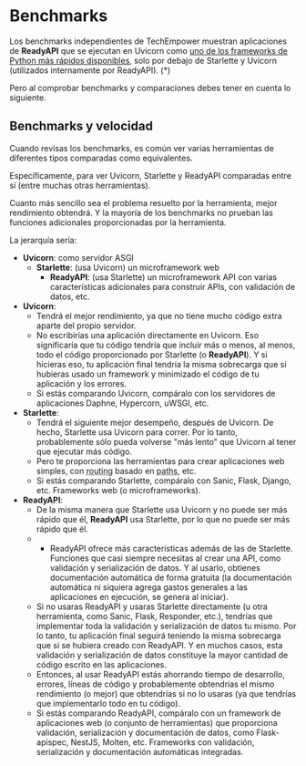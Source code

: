 # Benchmarks

Los benchmarks independientes de TechEmpower muestran aplicaciones de **ReadyAPI** que se ejecutan en Uvicorn como <a href="https://www.techempower.com/benchmarks/#section=test&runid=7464e520-0dc2-473d-bd34-dbdfd7e85911&hw=ph&test=query&l= zijzen-7" class="external-link" target="_blank">uno de los frameworks de Python más rápidos disponibles</a>, solo por debajo de Starlette y Uvicorn (utilizados internamente por ReadyAPI). (\*)

Pero al comprobar benchmarks y comparaciones debes tener en cuenta lo siguiente.

## Benchmarks y velocidad

Cuando revisas los benchmarks, es común ver varias herramientas de diferentes tipos comparadas como equivalentes.

Específicamente, para ver Uvicorn, Starlette y ReadyAPI comparadas entre sí (entre muchas otras herramientas).

Cuanto más sencillo sea el problema resuelto por la herramienta, mejor rendimiento obtendrá. Y la mayoría de los benchmarks no prueban las funciones adicionales proporcionadas por la herramienta.

La jerarquía sería:

- **Uvicorn**: como servidor ASGI
  - **Starlette**: (usa Uvicorn) un microframework web
    - **ReadyAPI**: (usa Starlette) un microframework API con varias características adicionales para construir APIs, con validación de datos, etc.
- **Uvicorn**:
  - Tendrá el mejor rendimiento, ya que no tiene mucho código extra aparte del propio servidor.
  - No escribirías una aplicación directamente en Uvicorn. Eso significaría que tu código tendría que incluir más o menos, al menos, todo el código proporcionado por Starlette (o **ReadyAPI**). Y si hicieras eso, tu aplicación final tendría la misma sobrecarga que si hubieras usado un framework y minimizado el código de tu aplicación y los errores.
  - Si estás comparando Uvicorn, compáralo con los servidores de aplicaciones Daphne, Hypercorn, uWSGI, etc.
- **Starlette**:
  - Tendrá el siguiente mejor desempeño, después de Uvicorn. De hecho, Starlette usa Uvicorn para correr. Por lo tanto, probablemente sólo pueda volverse "más lento" que Uvicorn al tener que ejecutar más código.
  - Pero te proporciona las herramientas para crear aplicaciones web simples, con <abbr title="también conocido en español como: enrutamiento">routing</abbr> basado en <abbr title="tambien conocido en español como: rutas">paths</abbr>, etc.
  - Si estás comparando Starlette, compáralo con Sanic, Flask, Django, etc. Frameworks web (o microframeworks).
- **ReadyAPI**:
  - De la misma manera que Starlette usa Uvicorn y no puede ser más rápido que él, **ReadyAPI** usa Starlette, por lo que no puede ser más rápido que él.
  - - ReadyAPI ofrece más características además de las de Starlette. Funciones que casi siempre necesitas al crear una API, como validación y serialización de datos. Y al usarlo, obtienes documentación automática de forma gratuita (la documentación automática ni siquiera agrega gastos generales a las aplicaciones en ejecución, se genera al iniciar).
  - Si no usaras ReadyAPI y usaras Starlette directamente (u otra herramienta, como Sanic, Flask, Responder, etc.), tendrías que implementar toda la validación y serialización de datos tu mismo. Por lo tanto, tu aplicación final seguirá teniendo la misma sobrecarga que si se hubiera creado con ReadyAPI. Y en muchos casos, esta validación y serialización de datos constituye la mayor cantidad de código escrito en las aplicaciones.
  - Entonces, al usar ReadyAPI estás ahorrando tiempo de desarrollo, errores, líneas de código y probablemente obtendrías el mismo rendimiento (o mejor) que obtendrías si no lo usaras (ya que tendrías que implementarlo todo en tu código).
  - Si estás comparando ReadyAPI, compáralo con un framework de aplicaciones web (o conjunto de herramientas) que proporciona validación, serialización y documentación de datos, como Flask-apispec, NestJS, Molten, etc. Frameworks con validación, serialización y documentación automáticas integradas.
